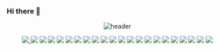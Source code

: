 ### Hi there 👋
<div align="center">
  
  ![header](https://capsule-render.vercel.app/api?type=Rect&text=Hello!&color=3b5998&fontSize=46&fontColor=ffffff)

  <a href="s">
  <img src="https://github-readme-stats.vercel.app/api/top-langs/?username=JeongMoJin&exclude_repo=dkssud8150.github.io&layout=compact&theme=tokyonight" />
</a>

  <img src="https://img.shields.io/badge/Unreal Engine-0E1128?style=flat&logo=unrealengine&logoColor=white"/>
  <img src="https://img.shields.io/badge/JavaScript-F7DF1E?style=flat&logo=javascript&logoColor=white"/>
  <img src="https://img.shields.io/badge/Android-34A853?style=flat&logo=android&logoColor=white"/>
  <img src="https://img.shields.io/badge/Java-007396?style=flat&logo=java&logoColor=white"/>
  <img src="https://img.shields.io/badge/Kotlin-7F52FF?style=flat&logo=kotlin&logoColor=white"/>
  <img src="https://img.shields.io/badge/Python-3776AB?style=flat&logo=python&logoColor=white"/>
  <img src="https://img.shields.io/badge/MariaDB-003545?style=flat&logo=mariadb&logoColor=white"/>
  <img src="https://img.shields.io/badge/MySQL-4479A1?style=flat&logo=mysql&logoColor=white"/>
  <img src="https://img.shields.io/badge/CSS3-1572B6?style=flat&logo=css3&logoColor=white"/>
  <img src="https://img.shields.io/badge/HTML5-E34F26?style=flat&logo=html5&logoColor=white"/>
  <img src="https://img.shields.io/badge/pandas-150458?style=flat&logo=pandas&logoColor=white"/>
  <img src="https://img.shields.io/badge/NumPy-013243?style=flat&logo=numpy&logoColor=white"/>
  <img src="https://img.shields.io/badge/Premiere Pro-0078C0?style=flat&logo=adobepremierepro&logoColor=white"/>
  <img src="https://img.shields.io/badge/After Effects-9999FF?style=flat&logo=adobeaftereffects&logoColor=white"/>
  <img src="https://img.shields.io/badge/Maya-37A5CC?style=flat&logo=autodeskmaya&logoColor=white"/>
  <img src="https://img.shields.io/badge/SketchUp-005F9E?style=flat&logo=sketchup&logoColor=white"/>
  <img src="https://img.shields.io/badge/Eclipse IDE-2C2255?style=flat&logo=eclipseide&logoColor=white"/>
  <img src="https://img.shields.io/badge/VS Code-007ACC?style=flat&logo=visualstudiocode&logoColor=white"/>
  <img src="https://img.shields.io/badge/IntelliJ IDEA-161A36?style=flat&logo=intellijidea&logoColor=white"/>
  <img src="https://img.shields.io/badge/Android Studio-4FC08D?style=flat&logo=androidstudio&logoColor=white"/>
  <img src="https://img.shields.io/badge/DataGrip-000000?style=flat&logo=datagrip&logoColor=white"/>

  

</div>


<!--
**JeongMoJin/JeongMoJin** is a ✨ _special_ ✨ repository because its `README.md` (this file) appears on your GitHub profile.

Here are some ideas to get you started:

- 🔭 I’m currently working on ...
- 🌱 I’m currently learning ...
- 👯 I’m looking to collaborate on ...
- 🤔 I’m looking for help with ...
- 💬 Ask me about ...
- 📫 How to reach me: ...
- 😄 Pronouns: ...
- ⚡ Fun fact: ...
-->
